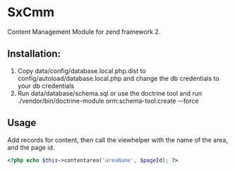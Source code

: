 SxCmm
=====

Content Management Module for zend framework 2.

## Installation:
1. Copy data/config/database.local.php.dist to config/autoload/database.local.php and change the db credentials to your db credentials 
2. Run data/database/schema.sql or use the doctrine tool and run ./vendor/bin/doctrine-module orm:schema-tool:create --force 

## Usage
Add records for content, then call the viewhelper with the name of the area, and the page id.

```php
<?php echo $this->contentarea('areaName', $pageId); ?>
